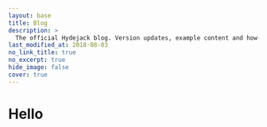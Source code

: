 ```yaml
---
layout: base
title: Blog
description: >
  The official Hydejack blog. Version updates, example content and how-to guides on how to blog with Jekyll.
last_modified_at: 2018-08-03
no_link_title: true 
no_excerpt: true 
hide_image: false
cover: true
---
```

# Hello
